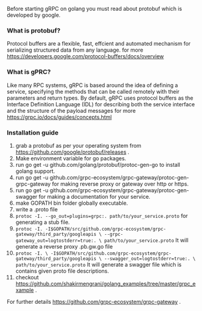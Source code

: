 Before starting gRPC on golang you must read about protobuf which is developed by google.

### What is protobuf?

Protocol buffers are a flexible, fast, effcient and automated mechanism for serializing structured data from any language.
for more https://developers.google.com/protocol-buffers/docs/overview

### What is gPRC?

Like many RPC systems, gRPC is based around the idea of defining a service, specifying the methods that can be called remotely with their parameters and return types. By default, gRPC uses protocol buffers as the Interface Definition Language (IDL) for describing both the service interface and the structure of the payload messages
for more https://grpc.io/docs/guides/concepts.html

### Installation guide 
1. grab a protobuf as per your operating system from https://github.com/google/protobuf/releases .
2. Make environment variable for go packages.
3. run go get -u github.com/golang/protobuf/protoc-gen-go to install golang support.
4. run go get -u github.com/grpc-ecosystem/grpc-gateway/protoc-gen-grpc-gateway for making reverse proxy or gateway over http or https.
5. run go get -u github.com/grpc-ecosystem/grpc-gateway/protoc-gen-swagger for making a documentation for your service.
6. make GOPATH bin folder globally executable.
7. write a .proto file
8. `protoc -I. --go_out=plugins=grpc:. path/to/your_service.proto` for generating a stub file.
9. `protoc -I. -I$GOPATH/src/github.com/grpc-ecosystem/grpc-gateway/third_party/googleapis \
  --grpc-gateway_out=logtostderr=true:. \
  path/to/your_service.proto`
  It will generate a reverse proxy .pb.gw.go file
10. `protoc -I. \
  -I$GOPATH/src/github.com/grpc-ecosystem/grpc-gateway/third_party/googleapis \
  --swagger_out=logtostderr=true:. \
  path/to/your_service.proto`
It will generate a swagger file which is contains given proto file descriptions.
11. checkout https://github.com/shakirmengrani/golang_examples/tree/master/grpc_example .

For further details https://github.com/grpc-ecosystem/grpc-gateway .

